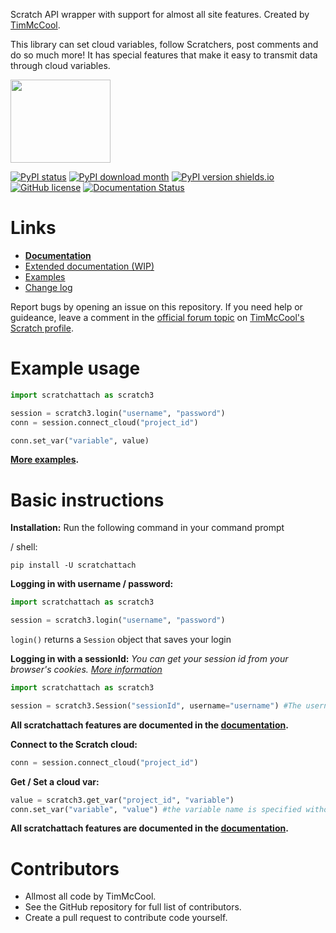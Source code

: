 Scratch API wrapper with support for almost all site features. Created by [TimMcCool](https://scratch.mit.edu/users/TimMcCool/).

This library can set cloud variables, follow Scratchers, post comments and do so much more! It has special features that make it easy to transmit data through cloud variables.

<p align="left">
  <img width="160" height="133" src="https://github.com/TimMcCool/scratchattach/blob/main/logos/logo_dark_transparent_eyes.svg">
</p>

[![PyPI status](https://img.shields.io/pypi/status/scratchattach.svg)](https://pypi.python.org/pypi/scratchattach/)
[![PyPI download month](https://img.shields.io/pypi/dm/scratchattach.svg)](https://pypi.python.org/pypi/scratchattach/)
[![PyPI version shields.io](https://img.shields.io/pypi/v/scratchattach.svg)](https://pypi.python.org/pypi/scratchattach/)
[![GitHub license](https://badgen.net/github/license/TimMcCool/scratchattach)](https://github.com/TimMcCool/scratchattach/blob/master/LICENSE)
[![Documentation Status](https://readthedocs.org/projects/scratchattach/badge/?version=latest)](https://scratchattach.readthedocs.io/en/latest/?badge=latest)

# Links

- **[Documentation](https://github.com/TimMcCool/scratchattach/wiki)**
- [Extended documentation (WIP)](https://scratchattach.readthedocs.io/en/latest/)
- [Examples](https://github.com/TimMcCool/scratchattach/wiki/Examples)
- [Change log](https://github.com/TimMcCool/scratchattach/blob/main/CHANGELOG.md)

Report bugs by opening an issue on this repository.
If you need help or guideance, leave a comment in the [official forum topic](https://scratch.mit.edu/discuss/topic/603418/
) on [TimMcCool's Scratch
profile](https://scratch.mit.edu/users/TimMcCool/).

# Example usage

```py
import scratchattach as scratch3

session = scratch3.login("username", "password")
conn = session.connect_cloud("project_id")

conn.set_var("variable", value)
```

**[More examples](https://github.com/TimMcCool/scratchattach/wiki/Examples).**

# Basic instructions

**Installation:** Run the following command in your command prompt

/ shell:
```
pip install -U scratchattach
```

**Logging in with username / password:**

```python
import scratchattach as scratch3

session = scratch3.login("username", "password")
```

`login()` returns a `Session` object that saves your login

**Logging in with a sessionId:**
*You can get your session id from your browser's cookies. [More information](https://github.com/TimMcCool/scratchattach/wiki/Get-your-session-id)*

```python
import scratchattach as scratch3

session = scratch3.Session("sessionId", username="username") #The username field is case sensitive
```

**All scratchattach features are documented in the [documentation](https://github.com/TimMcCool/scratchattach/wiki#logging-in).**

**Connect to the Scratch cloud:**

```python
conn = session.connect_cloud("project_id")
```

**Get / Set a cloud var:**

```python
value = scratch3.get_var("project_id", "variable")
conn.set_var("variable", "value") #the variable name is specified without the cloud emoji
```

**All scratchattach features are documented in the [documentation](https://github.com/TimMcCool/scratchattach/wiki/#cloud-variables).**

# Contributors

- Allmost all code by TimMcCool.
- See the GitHub repository for full list of contributors.
- Create a pull request to contribute code yourself.
